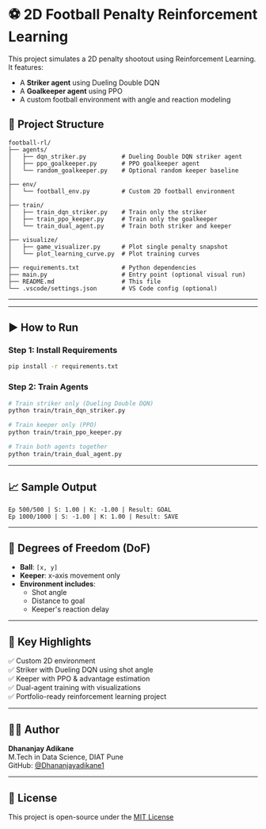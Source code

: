 # ⚽️ 2D Football Penalty Reinforcement Learning

This project simulates a 2D penalty shootout using Reinforcement Learning. It features:
- A **Striker agent** using Dueling Double DQN
- A **Goalkeeper agent** using PPO
- A custom football environment with angle and reaction modeling

## 📁 Project Structure

```
football-rl/
├── agents/
│   ├── dqn_striker.py          # Dueling Double DQN striker agent
│   ├── ppo_goalkeeper.py       # PPO goalkeeper agent
│   └── random_goalkeeper.py    # Optional random keeper baseline
│
├── env/
│   └── football_env.py         # Custom 2D football environment
│
├── train/
│   ├── train_dqn_striker.py    # Train only the striker
│   ├── train_ppo_keeper.py     # Train only the goalkeeper
│   └── train_dual_agent.py     # Train both striker and keeper
│
├── visualize/
│   ├── game_visualizer.py      # Plot single penalty snapshot
│   └── plot_learning_curve.py  # Plot training curves
│
├── requirements.txt            # Python dependencies
├── main.py                     # Entry point (optional visual run)
├── README.md                   # This file
└── .vscode/settings.json       # VS Code config (optional)
```

---
---

## ▶️ How to Run

### Step 1: Install Requirements

```bash
pip install -r requirements.txt
```

### Step 2: Train Agents

```bash
# Train striker only (Dueling Double DQN)
python train/train_dqn_striker.py
```

```bash
# Train keeper only (PPO)
python train/train_ppo_keeper.py
```

```bash
# Train both agents together
python train/train_dual_agent.py
```

---

## 📈 Sample Output

```
Ep 500/500 | S: 1.00 | K: -1.00 | Result: GOAL  
Ep 1000/1000 | S: -1.00 | K: 1.00 | Result: SAVE
```

---

## 🧮 Degrees of Freedom (DoF)

- **Ball**: `[x, y]`  
- **Keeper**: x-axis movement only  
- **Environment includes**:  
  - Shot angle  
  - Distance to goal  
  - Keeper's reaction delay

---

## 📌 Key Highlights

✅ Custom 2D environment  
✅ Striker with Dueling DQN using shot angle  
✅ Keeper with PPO & advantage estimation  
✅ Dual-agent training with visualizations  
✅ Portfolio-ready reinforcement learning project

---

## 🧑‍💻 Author

**Dhananjay Adikane**  
M.Tech in Data Science, DIAT Pune  
GitHub: [@Dhananjayadikane1](https://github.com/Dhananjayadikane1)

---

## 📜 License

This project is open-source under the [MIT License](LICENSE)
